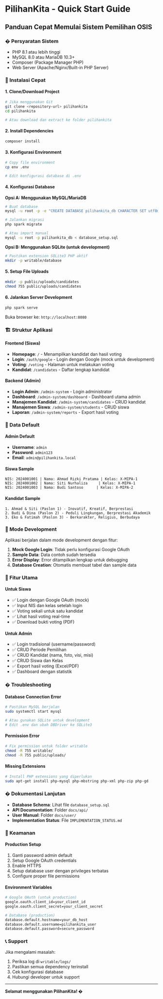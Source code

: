 # PilihanKita - Quick Start Guide

## Panduan Cepat Memulai Sistem Pemilihan OSIS

### � Persyaratan Sistem

- PHP 8.1 atau lebih tinggi
- MySQL 8.0 atau MariaDB 10.3+
- Composer (Package Manager PHP)
- Web Server (Apache/Nginx/Built-in PHP Server)

### 🚀 Instalasi Cepat

#### 1. Clone/Download Project
```bash
# Jika menggunakan Git
git clone <repository-url> pilihankita
cd pilihankita

# Atau download dan extract ke folder pilihankita
```

#### 2. Install Dependencies
```bash
composer install
```

#### 3. Konfigurasi Environment
```bash
# Copy file environment
cp env .env

# Edit konfigurasi database di .env
```

#### 4. Konfigurasi Database

**Opsi A: Menggunakan MySQL/MariaDB**
```bash
# Buat database
mysql -u root -p -e "CREATE DATABASE pilihankita_db CHARACTER SET utf8mb4 COLLATE utf8mb4_unicode_ci;"

# Jalankan migrasi
php spark migrate

# Atau import manual
mysql -u root -p pilihankita_db < database_setup.sql
```

**Opsi B: Menggunakan SQLite (untuk development)**
```bash
# Pastikan extension SQLite3 PHP aktif
mkdir -p writable/database
```

#### 5. Setup File Uploads
```bash
mkdir -p public/uploads/candidates
chmod 755 public/uploads/candidates
```

#### 6. Jalankan Server Development
```bash
php spark serve
```

Buka browser ke: `http://localhost:8080`

### 🏗️ Struktur Aplikasi

#### Frontend (Siswa)
- **Homepage**: `/` - Menampilkan kandidat dan hasil voting
- **Login**: `/auth/google` - Login dengan Google (mock untuk development)
- **Voting**: `/voting` - Halaman untuk melakukan voting
- **Kandidat**: `/candidates` - Daftar lengkap kandidat

#### Backend (Admin)
- **Login Admin**: `/admin-system` - Login administrator
- **Dashboard**: `/admin-system/dashboard` - Dashboard utama admin
- **Manajemen Kandidat**: `/admin-system/candidates` - CRUD kandidat
- **Manajemen Siswa**: `/admin-system/students` - CRUD siswa
- **Laporan**: `/admin-system/reports` - Export hasil voting

### 👥 Data Default

#### Admin Default
- **Username**: `admin`
- **Password**: `admin123`
- **Email**: `admin@pilihankita.local`

#### Siswa Sample
```
NIS: 2024001001 | Nama: Ahmad Rizki Pratama | Kelas: X-MIPA-1
NIS: 2024001002 | Nama: Siti Nurhaliza     | Kelas: X-MIPA-1
NIS: 2024001003 | Nama: Budi Santoso      | Kelas: X-MIPA-2
```

#### Kandidat Sample
```
1. Ahmad & Siti (Paslon 1) - Inovatif, Kreatif, Berprestasi
2. Budi & Dina (Paslon 2) - Peduli Lingkungan, Berprestasi Akademik
3. Eko & Fatimah (Paslon 3) - Berkarakter, Religius, Berbudaya
```

### 🔧 Mode Development

Aplikasi berjalan dalam mode development dengan fitur:

1. **Mock Google Login**: Tidak perlu konfigurasi Google OAuth
2. **Sample Data**: Data contoh sudah tersedia
3. **Error Display**: Error ditampilkan lengkap untuk debugging
4. **Database Creation**: Otomatis membuat tabel dan sample data

### 📱 Fitur Utama

#### Untuk Siswa
- ✅ Login dengan Google OAuth (mock)
- ✅ Input NIS dan kelas setelah login
- ✅ Voting sekali untuk satu kandidat
- ✅ Lihat hasil voting real-time
- ✅ Download bukti voting (PDF)

#### Untuk Admin
- ✅ Login tradisional (username/password)
- ✅ CRUD Periode Pemilihan
- ✅ CRUD Kandidat (nama, foto, visi, misi)
- ✅ CRUD Siswa dan Kelas
- ✅ Export hasil voting (Excel/PDF)
- ✅ Dashboard dengan statistik

### �️ Troubleshooting

#### Database Connection Error
```bash
# Pastikan MySQL berjalan
sudo systemctl start mysql

# Atau gunakan SQLite untuk development
# Edit .env dan ubah DBDriver ke SQLite3
```

#### Permission Error
```bash
# Fix permission untuk folder writable
chmod -R 755 writable/
chmod -R 755 public/uploads/
```

#### Missing Extensions
```bash
# Install PHP extensions yang diperlukan
sudo apt-get install php-mysql php-mbstring php-xml php-zip php-gd
```

### � Dokumentasi Lanjutan

- **Database Schema**: Lihat file `database_setup.sql`
- **API Documentation**: Folder `docs/api/`
- **User Manual**: Folder `docs/user/`
- **Implementation Status**: File `IMPLEMENTATION_STATUS.md`

### 🔐 Keamanan

#### Production Setup
1. Ganti password admin default
2. Setup Google OAuth credentials
3. Enable HTTPS
4. Setup database user dengan privileges terbatas
5. Configure proper file permissions

#### Environment Variables
```bash
# Google OAuth (untuk production)
google.oauth.client_id=your_client_id
google.oauth.client_secret=your_client_secret

# Database (production)
database.default.hostname=your_db_host
database.default.username=pilihankita_user
database.default.password=secure_password
```

### 📞 Support

Jika mengalami masalah:
1. Periksa log di `writable/logs/`
2. Pastikan semua dependency terinstall
3. Cek konfigurasi database
4. Hubungi developer untuk support

---

**Selamat menggunakan PilihanKita! �️**